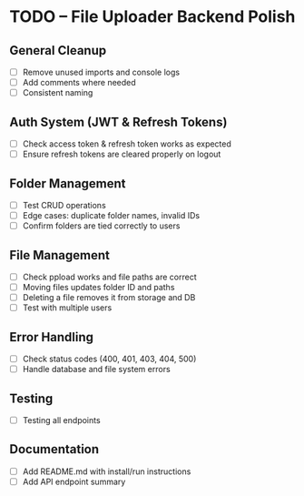 # TODO – File Uploader Backend Polish

## General Cleanup

- [ ] Remove unused imports and console logs
- [ ] Add comments where needed
- [ ] Consistent naming

## Auth System (JWT & Refresh Tokens)

- [ ] Check access token & refresh token works as expected
- [ ] Ensure refresh tokens are cleared properly on logout

## Folder Management

- [ ] Test CRUD operations
- [ ] Edge cases: duplicate folder names, invalid IDs
- [ ] Confirm folders are tied correctly to users

## File Management

- [ ] Check ppload works and file paths are correct
- [ ] Moving files updates folder ID and paths
- [ ] Deleting a file removes it from storage and DB
- [ ] Test with multiple users

## Error Handling

- [ ] Check status codes (400, 401, 403, 404, 500)
- [ ] Handle database and file system errors

## Testing

- [ ] Testing all endpoints

## Documentation

- [ ] Add README.md with install/run instructions
- [ ] Add API endpoint summary
